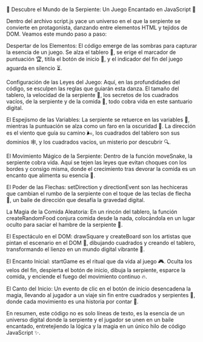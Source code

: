 🐍 Descubre el Mundo de la Serpiente: Un Juego Encantado en JavaScript 🌟

Dentro del archivo script.js yace un universo en el que la serpiente se convierte en protagonista, danzando entre elementos HTML y tejidos de DOM. Veamos este mundo paso a paso:

Despertar de los Elementos: El código emerge de las sombras para capturar la esencia de un juego. Se alza el tablero 🎨, se erige el marcador de puntuación 🏆, titila el botón de inicio 🚀, y el indicador del fin del juego aguarda en silencio ⏳.

Configuración de las Leyes del Juego: Aquí, en las profundidades del código, se esculpen las reglas que guiarán esta danza. El tamaño del tablero, la velocidad de la serpiente 🐍, los secretos de los cuadrados vacíos, de la serpiente y de la comida 🍎, todo cobra vida en este santuario digital.

El Espejismo de las Variables: La serpiente se retuerce en las variables 🔄, mientras la puntuación se alza como un faro en la oscuridad 🌌. La dirección es el viento que guía su camino 🌬️, los cuadrados del tablero son sus dominios 🕸️, y los cuadrados vacíos, un misterio por descubrir 🔍.

El Movimiento Mágico de la Serpiente: Dentro de la función moveSnake, la serpiente cobra vida. Aquí se tejen las leyes que evitan choques con los bordes y consigo misma, donde el crecimiento tras devorar la comida es un encanto que alimenta su esencia 🌱.

El Poder de las Flechas: setDirection y directionEvent son las hechiceras que cambian el rumbo de la serpiente con el toque de las teclas de flecha 🎯, un baile de dirección que desafía la gravedad digital.

La Magia de la Comida Aleatoria: En un rincón del tablero, la función createRandomFood conjura comida desde la nada, colocándola en un lugar oculto para saciar el hambre de la serpiente 🍴.

El Espectáculo en el DOM: drawSquare y createBoard son los artistas que pintan el escenario en el DOM 🎨, dibujando cuadrados y creando el tablero, transformando el lienzo en un mundo digital vibrante 🌈.

El Encanto Inicial: startGame es el ritual que da vida al juego 🎮. Oculta los velos del fin, despierta el botón de inicio, dibuja la serpiente, esparce la comida, y enciende el fuego del movimiento continuo 🔥.

El Canto del Inicio: Un evento de clic en el botón de inicio desencadena la magia, llevando al jugador a un viaje sin fin entre cuadrados y serpientes 🚀, donde cada movimiento es una historia por contar 📖.

En resumen, este código no es solo líneas de texto, es la esencia de un universo digital donde la serpiente y el jugador se unen en un baile encantado, entretejiendo la lógica y la magia en un único hilo de código JavaScript ✨.
